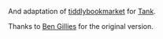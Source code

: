 
And adaptation of
[tiddlybookmarket](https://github.com/bengillies/tiddlybookmarklet)
for [Tank](https://tank.peermore.com/).

Thanks to [Ben
Gillies](https://github.com/bengillies) for the original version.
